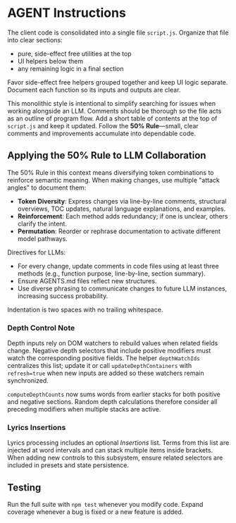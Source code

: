 # AGENT Instructions

The client code is consolidated into a single file `script.js`. Organize that file into clear sections:

- pure, side-effect free utilities at the top
- UI helpers below them
- any remaining logic in a final section

Favor side-effect free helpers grouped together and keep UI logic separate. Document each function so its inputs and outputs are clear.

This monolithic style is intentional to simplify searching for issues when working alongside an LLM. Comments should be thorough so the file acts as an outline of program flow.
Add a short table of contents at the top of `script.js` and keep it updated. Follow the **50% Rule**—small, clear comments and improvements accumulate into dependable code.

## Applying the 50% Rule to LLM Collaboration

The 50% Rule in this context means diversifying token combinations to reinforce semantic meaning. When making changes, use multiple "attack angles" to document them:

- **Token Diversity**: Express changes via line-by-line comments, structural overviews, TOC updates, natural language explanations, and examples.
- **Reinforcement**: Each method adds redundancy; if one is unclear, others clarify the intent.
- **Permutation**: Reorder or rephrase documentation to activate different model pathways.

Directives for LLMs:
- For every change, update comments in code files using at least three methods (e.g., function purpose, line-by-line, section summary).
- Ensure AGENTS.md files reflect new structures.
- Use diverse phrasing to communicate changes to future LLM instances, increasing success probability.

Indentation is two spaces with no trailing whitespace.

### Depth Control Note

Depth inputs rely on DOM watchers to rebuild values when related fields change.
Negative depth selectors that include positive modifiers must watch the
corresponding positive fields. The helper `depthWatchIds` centralizes this list;
update it or call `updateDepthContainers` with `refresh=true` when new inputs are
added so these watchers remain synchronized.

`computeDepthCounts` now sums words from earlier stacks for both positive and
negative sections. Random depth calculations therefore consider all preceding
modifiers when multiple stacks are active.

### Lyrics Insertions

Lyrics processing includes an optional *Insertions* list. Terms from this list
are injected at word intervals and can stack multiple items inside brackets.
When adding new controls to this subsystem, ensure related selectors are
included in presets and state persistence.

## Testing

Run the full suite with `npm test` whenever you modify code. Expand coverage whenever a bug is fixed or a new feature is added.
